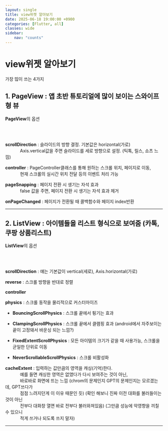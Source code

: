 ```yaml
---
layout: single
title: view위젯 알아보기
date: 2025-06-18 19:00:00 +0900
categories: [Flutter, all]
classes: wide
sidebar:
    nav: "counts"
---
```



# view위젯 알아보기

가장 많이 쓰는 4가지

## 1. PageView : 앱 초반 튜토리얼에 많이 보이는 스와이프형 뷰

**PageView**의 옵션

<br><br>

**scrollDirection** : 슬라이드의 방향 결정. 기본값은 horizontal(가로)  
&nbsp;&nbsp;&nbsp;&nbsp;&nbsp;&nbsp;&nbsp;&nbsp;&nbsp;&nbsp;&nbsp;&nbsp;Axis.vertical값을 주면 슬라이드를 세로 방향으로 설정. (틱톡, 릴스, 쇼츠 느낌)

**controller** : PageController클래스를 통해 원하는 스크롤 위치, 페이지로 이동,  
&nbsp;&nbsp;&nbsp;&nbsp;&nbsp;&nbsp;&nbsp;&nbsp;&nbsp;&nbsp;&nbsp;&nbsp;현재 스크롤의 실시간 위치 전달 등의 이벤트 처리 가능

**pageSnapping** : 페이지 전환 시 생기는 자석 효과  
&nbsp;&nbsp;&nbsp;&nbsp;&nbsp;&nbsp;&nbsp;&nbsp;&nbsp;&nbsp;&nbsp;&nbsp;false 값을 주면, 페이지 전환 시 생기는 자석 효과 제거

**onPageChanged** : 페이지가 전환될 때 콜백함수와 페이지 index반환  

---

## 2. ListView : 아이템들을 리스트 형식으로 보여줌 (카톡, 쿠팡 상품리스트)

**ListView**의 옵션

<br><br>

**scrollDirection** : 얘는 기본값이 vertical(세로), Axis.horizontal(가로)

**reverse** : 스크롤 방향을 반대로 정렬

**controller**

**physics** : 스크롤 동작을 물리적으로 커스터마이즈

- **BouncingScrollPhysics** : 스크롤 끝에서 튕기는 효과
   
- **ClampingScrollPhysics** : 스크롤 끝에서 클램핑 효과 (android에서 자주보이는 끝이 고정돼서 바운싱 되는 느낌?)
   
- **FixedExtentScrollPhysics** : 모든 아이템의 크기가 같을 때 사용가능, 스크롤을 균일한 단위로 이동
   
- **NeverScrollableScrollPhysics** : 스크롤 비활성화

**cacheExtent** : 입력하는 값만큼의 영역을 캐싱(기억)한다.  
&nbsp;&nbsp;&nbsp;&nbsp;&nbsp;&nbsp;&nbsp;&nbsp;&nbsp;&nbsp;&nbsp;&nbsp;예를 들면 캐싱한 영역은 없앴다가 다시 보여주는 것이 아닌,  
&nbsp;&nbsp;&nbsp;&nbsp;&nbsp;&nbsp;&nbsp;&nbsp;&nbsp;&nbsp;&nbsp;&nbsp;바로바로 화면에 뜨는 느낌 (chrom의 문제인지 GPT의 문제인지는 모르겠는데, GPT쓰다가  
&nbsp;&nbsp;&nbsp;&nbsp;&nbsp;&nbsp;&nbsp;&nbsp;&nbsp;&nbsp;&nbsp;&nbsp;점점 느려지던게 이 이유 때문인 듯) (확인 해보니 진짜 이전 대화를 불러들이는 것이 아닌  
&nbsp;&nbsp;&nbsp;&nbsp;&nbsp;&nbsp;&nbsp;&nbsp;&nbsp;&nbsp;&nbsp;&nbsp;전부다 대화창 열면 바로 전부다 불러와져있음) (그만큼 성능에 악영향을 끼칠 수 있으니  
&nbsp;&nbsp;&nbsp;&nbsp;&nbsp;&nbsp;&nbsp;&nbsp;&nbsp;&nbsp;&nbsp;&nbsp;적게 쓰거나 되도록 쓰지 말자)

---

